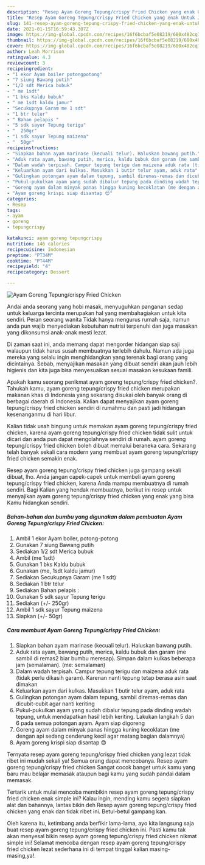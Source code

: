 ```yaml
---
description: "Resep Ayam Goreng Tepung/crispy Fried Chicken yang enak Untuk Jualan"
title: "Resep Ayam Goreng Tepung/crispy Fried Chicken yang enak Untuk Jualan"
slug: 141-resep-ayam-goreng-tepung-crispy-fried-chicken-yang-enak-untuk-jualan
date: 2021-01-15T16:59:43.307Z
image: https://img-global.cpcdn.com/recipes/16f6bcbaf5e08219/680x482cq70/ayam-goreng-tepungcrispy-fried-chicken-foto-resep-utama.jpg
thumbnail: https://img-global.cpcdn.com/recipes/16f6bcbaf5e08219/680x482cq70/ayam-goreng-tepungcrispy-fried-chicken-foto-resep-utama.jpg
cover: https://img-global.cpcdn.com/recipes/16f6bcbaf5e08219/680x482cq70/ayam-goreng-tepungcrispy-fried-chicken-foto-resep-utama.jpg
author: Leah Morrison
ratingvalue: 4.3
reviewcount: 3
recipeingredient:
- "1 ekor Ayam boiler potongpotong"
- "7 siung Bawang putih"
- "1/2 sdt Merica bubuk"
- " me 1sdt"
- "1 bks Kaldu bubuk"
- " me 1sdt kaldu jamur"
- "Secukupnya Garam me 1 sdt"
- "1 btr telur"
- " Bahan pelapis "
- "5 sdk sayur Tepung terigu"
- "  250gr"
- "1 sdk sayur Tepung maizena"
- "  50gr"
recipeinstructions:
- "Siapkan bahan ayam marinase (kecuali telur). Haluskan bawang putih."
- "Aduk rata ayam, bawang putih, merica, kaldu bubuk dan garam (me sambil di remas2 biar bumbu meresap). Simpan dalam kulkas beberapa jam (semalaman). (me: semalaman)"
- "Dalam wadah terpisah. Campur tepung terigu dan maizena aduk rata (tidak perlu dikasih garam). Karenan nanti tepung tetap berasa asin saat dimakan"
- "Keluarkan ayam dari kulkas. Masukkan 1 butir telur ayam, aduk rata"
- "Gulingkan potongan ayam dalam tepung, sambil diremas-remas dan dicubit-cubit agar nanti keriting"
- "Pukul-pukulkan ayam yang sudah dibalur tepung pada dinding wadah tepung, untuk mendapatkan hasil lebih keriting. Lakukan langkah 5 dan 6 pada semua potongan ayam. Ayam siap digoreng"
- "Goreng ayam dalam minyak panas hingga kuning kecoklatan (me dengan api sedang cenderung kecil agar matang bagian dalamnya)"
- "Ayam goreng krispi siap disantap 😍"
categories:
- Resep
tags:
- ayam
- goreng
- tepungcrispy

katakunci: ayam goreng tepungcrispy 
nutrition: 146 calories
recipecuisine: Indonesian
preptime: "PT34M"
cooktime: "PT44M"
recipeyield: "4"
recipecategory: Dessert

---
```



![Ayam Goreng Tepung/crispy Fried Chicken](https://img-global.cpcdn.com/recipes/16f6bcbaf5e08219/680x482cq70/ayam-goreng-tepungcrispy-fried-chicken-foto-resep-utama.jpg)

Andai anda seorang yang hobi masak, menyuguhkan panganan sedap untuk keluarga tercinta merupakan hal yang membahagiakan untuk kita sendiri. Peran seorang  wanita Tidak hanya mengurus rumah saja, namun anda pun wajib menyediakan kebutuhan nutrisi terpenuhi dan juga masakan yang dikonsumsi anak-anak mesti lezat.

Di zaman  saat ini, anda memang dapat mengorder hidangan siap saji walaupun tidak harus susah membuatnya terlebih dahulu. Namun ada juga mereka yang selalu ingin menghidangkan yang terenak bagi orang yang dicintainya. Sebab, menyajikan masakan yang dibuat sendiri akan jauh lebih higienis dan kita juga bisa menyesuaikan sesuai masakan kesukaan famili. 



Apakah kamu seorang penikmat ayam goreng tepung/crispy fried chicken?. Tahukah kamu, ayam goreng tepung/crispy fried chicken merupakan makanan khas di Indonesia yang sekarang disukai oleh banyak orang di berbagai daerah di Indonesia. Kalian dapat menyajikan ayam goreng tepung/crispy fried chicken sendiri di rumahmu dan pasti jadi hidangan kesenanganmu di hari libur.

Kalian tidak usah bingung untuk memakan ayam goreng tepung/crispy fried chicken, karena ayam goreng tepung/crispy fried chicken tidak sulit untuk dicari dan anda pun dapat mengolahnya sendiri di rumah. ayam goreng tepung/crispy fried chicken boleh dibuat memalui beraneka cara. Sekarang telah banyak sekali cara modern yang membuat ayam goreng tepung/crispy fried chicken semakin enak.

Resep ayam goreng tepung/crispy fried chicken juga gampang sekali dibuat, lho. Anda jangan capek-capek untuk membeli ayam goreng tepung/crispy fried chicken, karena Anda mampu membuatnya di rumah sendiri. Bagi Kalian yang hendak membuatnya, berikut ini resep untuk menyajikan ayam goreng tepung/crispy fried chicken yang enak yang bisa Kamu hidangkan sendiri.

<!--inarticleads1-->

##### Bahan-bahan dan bumbu yang digunakan dalam pembuatan Ayam Goreng Tepung/crispy Fried Chicken:

1. Ambil 1 ekor Ayam boiler, potong-potong
1. Gunakan 7 siung Bawang putih
1. Sediakan 1/2 sdt Merica bubuk
1. Ambil  (me 1sdt)
1. Gunakan 1 bks Kaldu bubuk
1. Gunakan  (me, 1sdt kaldu jamur)
1. Sediakan Secukupnya Garam (me 1 sdt)
1. Sediakan 1 btr telur
1. Sediakan  Bahan pelapis :
1. Gunakan 5 sdk sayur Tepung terigu
1. Sediakan  (+/- 250gr)
1. Ambil 1 sdk sayur Tepung maizena
1. Siapkan  (+/- 50gr)




<!--inarticleads2-->

##### Cara membuat Ayam Goreng Tepung/crispy Fried Chicken:

1. Siapkan bahan ayam marinase (kecuali telur). Haluskan bawang putih.
1. Aduk rata ayam, bawang putih, merica, kaldu bubuk dan garam (me sambil di remas2 biar bumbu meresap). Simpan dalam kulkas beberapa jam (semalaman). (me: semalaman)
1. Dalam wadah terpisah. Campur tepung terigu dan maizena aduk rata (tidak perlu dikasih garam). Karenan nanti tepung tetap berasa asin saat dimakan
1. Keluarkan ayam dari kulkas. Masukkan 1 butir telur ayam, aduk rata
1. Gulingkan potongan ayam dalam tepung, sambil diremas-remas dan dicubit-cubit agar nanti keriting
1. Pukul-pukulkan ayam yang sudah dibalur tepung pada dinding wadah tepung, untuk mendapatkan hasil lebih keriting. Lakukan langkah 5 dan 6 pada semua potongan ayam. Ayam siap digoreng
1. Goreng ayam dalam minyak panas hingga kuning kecoklatan (me dengan api sedang cenderung kecil agar matang bagian dalamnya)
1. Ayam goreng krispi siap disantap 😍




Ternyata resep ayam goreng tepung/crispy fried chicken yang lezat tidak ribet ini mudah sekali ya! Semua orang dapat mencobanya. Resep ayam goreng tepung/crispy fried chicken Sangat cocok banget untuk kamu yang baru mau belajar memasak ataupun bagi kamu yang sudah pandai dalam memasak.

Tertarik untuk mulai mencoba membikin resep ayam goreng tepung/crispy fried chicken enak simple ini? Kalau ingin, mending kamu segera siapkan alat dan bahannya, lantas bikin deh Resep ayam goreng tepung/crispy fried chicken yang enak dan tidak ribet ini. Betul-betul gampang kan. 

Oleh karena itu, ketimbang anda berfikir lama-lama, ayo kita langsung saja buat resep ayam goreng tepung/crispy fried chicken ini. Pasti kamu tak akan menyesal bikin resep ayam goreng tepung/crispy fried chicken nikmat simple ini! Selamat mencoba dengan resep ayam goreng tepung/crispy fried chicken lezat sederhana ini di tempat tinggal kalian masing-masing,ya!.

